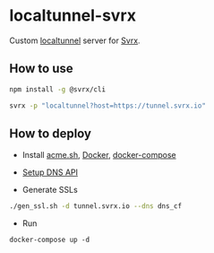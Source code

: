 # localtunnel-svrx

Custom [localtunnel](https://github.com/localtunnel/localtunnel) server for [Svrx](https://github.com/svrxjs/svrx-plugin-localtunnel).

## How to use

```bash
npm install -g @svrx/cli
```

```bash
svrx -p "localtunnel?host=https://tunnel.svrx.io"
```

## How to deploy

 - Install [acme.sh](https://github.com/acmesh-official/acme.sh#1-how-to-install), [Docker](https://docs.docker.com/engine/install/), [docker-compose](https://docs.docker.com/compose/install/)

 - [Setup DNS API](https://github.com/acmesh-official/acme.sh/wiki/dnsapi)

 - Generate SSLs

```bash
./gen_ssl.sh -d tunnel.svrx.io --dns dns_cf
```

 - Run

 ```
 docker-compose up -d
 ```